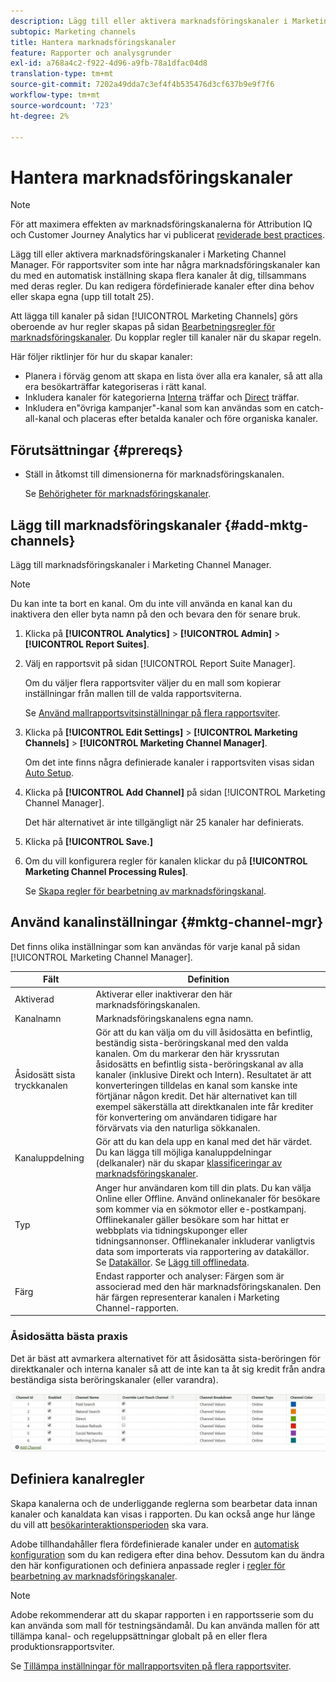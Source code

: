 ```yaml
---
description: Lägg till eller aktivera marknadsföringskanaler i Marketing Channel Manager. För rapportsviter som inte har några marknadsföringskanaler kan du med en automatisk inställning skapa flera kanaler åt dig, tillsammans med deras regler. Du kan redigera fördefinierade kanaler efter dina behov eller skapa egna (upp till totalt 25).
subtopic: Marketing channels
title: Hantera marknadsföringskanaler
feature: Rapporter och analysgrunder
exl-id: a768a4c2-f922-4d96-a9fb-78a1dfac04d8
translation-type: tm+mt
source-git-commit: 7202a49dda7c3ef4f4b535476d3cf637b9e9f7f6
workflow-type: tm+mt
source-wordcount: '723'
ht-degree: 2%

---
```


# Hantera marknadsföringskanaler

>[!NOTE]
>
>För att maximera effekten av marknadsföringskanalerna för Attribution IQ och Customer Journey Analytics har vi publicerat [reviderade best practices](/help/components/c-marketing-channels/mchannel-best-practices.md).

Lägg till eller aktivera marknadsföringskanaler i Marketing Channel Manager. För rapportsviter som inte har några marknadsföringskanaler kan du med en automatisk inställning skapa flera kanaler åt dig, tillsammans med deras regler. Du kan redigera fördefinierade kanaler efter dina behov eller skapa egna (upp till totalt 25).

Att lägga till kanaler på sidan [!UICONTROL Marketing Channels] görs oberoende av hur regler skapas på sidan [Bearbetningsregler för marknadsföringskanaler](/help/components/c-marketing-channels/c-rules.md). Du kopplar regler till kanaler när du skapar regeln.

Här följer riktlinjer för hur du skapar kanaler:

* Planera i förväg genom att skapa en lista över alla era kanaler, så att alla era besökarträffar kategoriseras i rätt kanal.
* Inkludera kanaler för kategorierna [Interna](/help/components/c-marketing-channels/c-rules.md) träffar och [Direct](/help/components/c-marketing-channels/c-rules.md) träffar.
* Inkludera en&quot;övriga kampanjer&quot;-kanal som kan användas som en catch-all-kanal och placeras efter betalda kanaler och före organiska kanaler.


## Förutsättningar {#prereqs}

* Ställ in åtkomst till dimensionerna för marknadsföringskanalen.

   Se [Behörigheter för marknadsföringskanaler](/help/components/c-marketing-channels/c-channel-report-access.md).

## Lägg till marknadsföringskanaler {#add-mktg-channels}

Lägg till marknadsföringskanaler i Marketing Channel Manager.

>[!NOTE]
>
>Du kan inte ta bort en kanal. Om du inte vill använda en kanal kan du inaktivera den eller byta namn på den och bevara den för senare bruk.

1. Klicka på **[!UICONTROL Analytics]** > **[!UICONTROL Admin]** > **[!UICONTROL Report Suites]**.
1. Välj en rapportsvit på sidan [!UICONTROL Report Suite Manager].

   Om du väljer flera rapportsviter väljer du en mall som kopierar inställningar från mallen till de valda rapportsviterna.

   Se [Använd mallrapportsvitsinställningar på flera rapportsviter](/help/components/c-marketing-channels/c-getting-started-mchannel.md).

1. Klicka på **[!UICONTROL Edit Settings]** > **[!UICONTROL Marketing Channels]** > **[!UICONTROL Marketing Channel Manager]**.

   Om det inte finns några definierade kanaler i rapportsviten visas sidan [Auto Setup](/help/components/c-marketing-channels/c-getting-started-mchannel.md).

1. Klicka på **[!UICONTROL Add Channel]** på sidan [!UICONTROL Marketing Channel Manager].

   Det här alternativet är inte tillgängligt när 25 kanaler har definierats.

1. Klicka på **[!UICONTROL Save.]**
1. Om du vill konfigurera regler för kanalen klickar du på **[!UICONTROL Marketing Channel Processing Rules]**.

   Se [Skapa regler för bearbetning av marknadsföringskanal](/help/components/c-marketing-channels/c-rules.md).

## Använd kanalinställningar {#mktg-channel-mgr}

Det finns olika inställningar som kan användas för varje kanal på sidan [!UICONTROL Marketing Channel Manager].

| Fält | Definition |
|--- |--- |
| Aktiverad | Aktiverar eller inaktiverar den här marknadsföringskanalen. |
| Kanalnamn | Marknadsföringskanalens egna namn. |
| Åsidosätt sista tryckkanalen | Gör att du kan välja om du vill åsidosätta en befintlig, beständig sista-beröringskanal med den valda kanalen. Om du markerar den här kryssrutan åsidosätts en befintlig sista-beröringskanal av alla kanaler (inklusive Direkt och Intern). Resultatet är att konverteringen tilldelas en kanal som kanske inte förtjänar någon kredit. Det här alternativet kan till exempel säkerställa att direktkanalen inte får krediter för konvertering om användaren tidigare har förvärvats via den naturliga sökkanalen. |
| Kanaluppdelning | Gör att du kan dela upp en kanal med det här värdet. Du kan lägga till möjliga kanaluppdelningar (delkanaler) när du skapar [klassificeringar av marknadsföringskanaler](/help/components/c-marketing-channels/classifictions-mchannel.md). |
| Typ | Anger hur användaren kom till din plats. Du kan välja Online eller Offline. Använd onlinekanaler för besökare som kommer via en sökmotor eller e-postkampanj. Offlinekanaler gäller besökare som har hittat er webbplats via tidningskuponger eller tidningsannonser. Offlinekanaler inkluderar vanligtvis data som importerats via rapportering av datakällor. Se [Datakällor](https://docs.adobe.com/content/help/en/analytics/import/data-sources/datasrc-home.html). Se [Lägg till offlinedata](/help/components/c-marketing-channels/c-getting-started-mchannel.md). |
| Färg | Endast rapporter och analyser: Färgen som är associerad med den här marknadsföringskanalen. Den här färgen representerar kanalen i Marketing Channel-rapporten. |

### Åsidosätta bästa praxis

Det är bäst att avmarkera alternativet för att åsidosätta sista-beröringen för direktkanaler och interna kanaler så att de inte kan ta åt sig kredit från andra beständiga sista beröringskanaler (eller varandra).

![](assets/int-channel2.png)

## Definiera kanalregler

Skapa kanalerna och de underliggande reglerna som bearbetar data innan kanaler och kanaldata kan visas i rapporten. Du kan också ange hur länge du vill att [besökarinteraktionsperioden](/help/components/c-marketing-channels/visitor-engagement.md) ska vara.

Adobe tillhandahåller flera fördefinierade kanaler under en [automatisk konfiguration](/help/components/c-marketing-channels/c-getting-started-mchannel.md) som du kan redigera efter dina behov. Dessutom kan du ändra den här konfigurationen och definiera anpassade regler i [regler för bearbetning av marknadsföringskanaler](/help/components/c-marketing-channels/c-rules.md).

>[!NOTE]
>
>Adobe rekommenderar att du skapar rapporten i en rapportsserie som du kan använda som mall för testningsändamål. Du kan använda mallen för att tillämpa kanal- och regeluppsättningar globalt på en eller flera produktionsrapportsviter.
>
>Se [Tillämpa inställningar för mallrapportsviten på flera rapportsviter](/help/components/c-marketing-channels/c-getting-started-mchannel.md).
